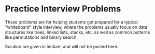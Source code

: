 # Practice Interview Problems

These problems are for helping students get prepared for a typical "whiteboard" style interview, where the problems usually focus on data structures like trees, linked lists, stacks, etc. as well as common patterns like permutations and binary search.

Solution are given in lecture, and will not be posted here.


